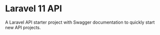 # Laravel 11 API

A Laravel API starter project with Swagger documentation to quickly start new API projects.
